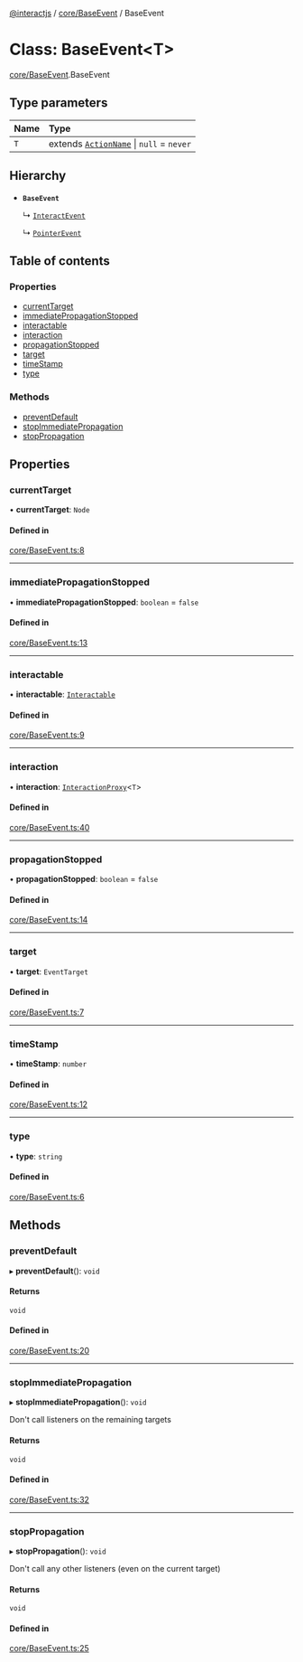 [@interactjs](../README.md) / [core/BaseEvent](../modules/core_BaseEvent.md) / BaseEvent

# Class: BaseEvent\<T\>

[core/BaseEvent](../modules/core_BaseEvent.md).BaseEvent

## Type parameters

| Name | Type |
| :------ | :------ |
| `T` | extends [`ActionName`](../modules/core_types.md#actionname) \| ``null`` = `never` |

## Hierarchy

- **`BaseEvent`**

  ↳ [`InteractEvent`](core_InteractEvent.InteractEvent.md)

  ↳ [`PointerEvent`](pointer_events_PointerEvent.PointerEvent.md)

## Table of contents

### Properties

- [currentTarget](core_BaseEvent.BaseEvent.md#currenttarget)
- [immediatePropagationStopped](core_BaseEvent.BaseEvent.md#immediatepropagationstopped)
- [interactable](core_BaseEvent.BaseEvent.md#interactable)
- [interaction](core_BaseEvent.BaseEvent.md#interaction)
- [propagationStopped](core_BaseEvent.BaseEvent.md#propagationstopped)
- [target](core_BaseEvent.BaseEvent.md#target)
- [timeStamp](core_BaseEvent.BaseEvent.md#timestamp)
- [type](core_BaseEvent.BaseEvent.md#type)

### Methods

- [preventDefault](core_BaseEvent.BaseEvent.md#preventdefault)
- [stopImmediatePropagation](core_BaseEvent.BaseEvent.md#stopimmediatepropagation)
- [stopPropagation](core_BaseEvent.BaseEvent.md#stoppropagation)

## Properties

### currentTarget

• **currentTarget**: `Node`

#### Defined in

[core/BaseEvent.ts:8](https://github.com/taye/interact.js/blob/f56f1fa2/packages/@interactjs/core/BaseEvent.ts#L8)

___

### immediatePropagationStopped

• **immediatePropagationStopped**: `boolean` = `false`

#### Defined in

[core/BaseEvent.ts:13](https://github.com/taye/interact.js/blob/f56f1fa2/packages/@interactjs/core/BaseEvent.ts#L13)

___

### interactable

• **interactable**: [`Interactable`](core_Interactable.Interactable.md)

#### Defined in

[core/BaseEvent.ts:9](https://github.com/taye/interact.js/blob/f56f1fa2/packages/@interactjs/core/BaseEvent.ts#L9)

___

### interaction

• **interaction**: [`InteractionProxy`](../modules/core_Interaction.md#interactionproxy)\<`T`\>

#### Defined in

[core/BaseEvent.ts:40](https://github.com/taye/interact.js/blob/f56f1fa2/packages/@interactjs/core/BaseEvent.ts#L40)

___

### propagationStopped

• **propagationStopped**: `boolean` = `false`

#### Defined in

[core/BaseEvent.ts:14](https://github.com/taye/interact.js/blob/f56f1fa2/packages/@interactjs/core/BaseEvent.ts#L14)

___

### target

• **target**: `EventTarget`

#### Defined in

[core/BaseEvent.ts:7](https://github.com/taye/interact.js/blob/f56f1fa2/packages/@interactjs/core/BaseEvent.ts#L7)

___

### timeStamp

• **timeStamp**: `number`

#### Defined in

[core/BaseEvent.ts:12](https://github.com/taye/interact.js/blob/f56f1fa2/packages/@interactjs/core/BaseEvent.ts#L12)

___

### type

• **type**: `string`

#### Defined in

[core/BaseEvent.ts:6](https://github.com/taye/interact.js/blob/f56f1fa2/packages/@interactjs/core/BaseEvent.ts#L6)

## Methods

### preventDefault

▸ **preventDefault**(): `void`

#### Returns

`void`

#### Defined in

[core/BaseEvent.ts:20](https://github.com/taye/interact.js/blob/f56f1fa2/packages/@interactjs/core/BaseEvent.ts#L20)

___

### stopImmediatePropagation

▸ **stopImmediatePropagation**(): `void`

Don't call listeners on the remaining targets

#### Returns

`void`

#### Defined in

[core/BaseEvent.ts:32](https://github.com/taye/interact.js/blob/f56f1fa2/packages/@interactjs/core/BaseEvent.ts#L32)

___

### stopPropagation

▸ **stopPropagation**(): `void`

Don't call any other listeners (even on the current target)

#### Returns

`void`

#### Defined in

[core/BaseEvent.ts:25](https://github.com/taye/interact.js/blob/f56f1fa2/packages/@interactjs/core/BaseEvent.ts#L25)
